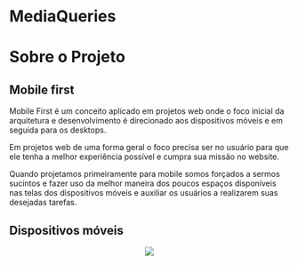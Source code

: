 # MediaQueries
 <h1>Sobre  o  Projeto   </h1>
 <h2>Mobile first </h2>
<p>Mobile First é um conceito aplicado em projetos web onde o foco inicial da arquitetura e desenvolvimento é direcionado aos dispositivos móveis e em seguida para os desktops.</p>
<p>Em projetos web de uma forma geral o foco precisa ser no usuário para que ele tenha a melhor experiência possível e cumpra sua missão no website.

Quando projetamos primeiramente para mobile somos forçados a sermos sucintos e fazer uso da melhor maneira dos poucos espaços disponíveis nas telas dos dispositivos móveis e auxiliar os usuários a realizarem suas desejadas tarefas.</p>

<h2>Dispositivos móveis </h2>
<div align="center">
<img src="![Screenshot_20230103-170610_Chrome](https://user-images.githubusercontent.com/109992150/210591089-302bd469-ea00-43dc-9850-ee19dd3abaea.jpg)
" />
</div>
